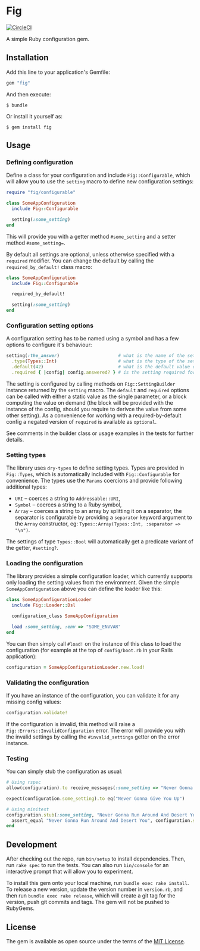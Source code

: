 # Fig

[![CircleCI](https://circleci.com/gh/surgeventures/fig/tree/master.svg?style=shield)](https://circleci.com/gh/surgeventures/fig/tree/master)

A simple Ruby configuration gem.

## Installation

Add this line to your application's Gemfile:

```ruby
gem "fig"
```

And then execute:

    $ bundle

Or install it yourself as:

    $ gem install fig

## Usage

### Defining configuration

Define a class for your configuration and include `Fig::Configurable`, which will allow you to use the `setting` macro to define new configuration settings:

```ruby
require "fig/configurable"

class SomeAppConfiguration
  include Fig::Configurable

  setting(:some_setting)
end
```

This will provide you with a getter method `#some_setting` and a setter method `#some_setting=`.

By default all settings are optional, unless otherwise specified with a `required` modifier. You can change the default by calling the `required_by_default!` class macro:

```ruby
class SomeAppConfiguration
  include Fig::Configurable

  required_by_default!

  setting(:some_setting)
end
```

### Configuration setting options

A configuration setting has to be named using a symbol and has a few options to configure it's behaviour:

```ruby
setting(:the_answer)                      # what is the name of the setting?                     (required)
  .type(Types::Int)                       # what is the type of the setting?                     (optional)
  .default(42)                            # what is the default value of the setting?            (optional)
  .required { |config| config.answered? } # is the setting required for the application to work? (optional)
```

The setting is configured by calling methods on `Fig::SettingBuilder` instance returned by the `setting` macro. The `default` and `required` options can be called with either a static value as the single parameter, or a block computing the value on demand (the block will be provided with the instance of the config, should you require to derivce the value from some other setting). As a convenience for working with a required-by-default config a negated version of `required` is available as `optional`.

See comments in the builder class or usage examples in the tests for further details.

### Setting types

The library uses `dry-types` to define setting types. Types are provided in `Fig::Types`, which is automatically included with `Fig::Configurable` for convenience. The types use the `Params` coercions and provide following additional types:

  * `URI` – coerces a string to `Addressable::URI`,
  * `Symbol` – coerces a string to a Ruby symbol,
  * `Array` – coerces a string to an array by splitting it on a separator, the separator is configurable by providing a `separator` keyword argument to the `Array` constructor, eg: `Types::Array(Types::Int, :separator => "\n")`.

The settings of type `Types::Bool` will automatically get a predicate variant of the getter, `#setting?`.

### Loading the configuration

The library provides a simple configuration loader, which currently supports only loading the setting values from the environment. Given the simple `SomeAppConfiguration` above you can define the loader like this:

```ruby
class SomeAppConfigurationLoader
  include Fig::Loader::Dsl

  configuration_class SomeAppConfiguration

  load :some_setting, :env => "SOME_ENVVAR"
end
```

You can then simply call `#load!` on the instance of this class to load the configuration (for example at the top of `config/boot.rb` in your Rails application):

```ruby
configuration = SomeAppConfigurationLoader.new.load!
```

### Validating the configuration

If you have an instance of the configuration, you can validate it for any missing config values:

```ruby
configuration.validate!
```

If the configuration is invalid, this method will raise a `Fig::Errors::InvalidConfiguration` error. The error will provide you with the invalid settings by calling the `#invalid_settings` getter on the error instance.

### Testing

You can simply stub the configuration as usual:

```ruby
# Using rspec
allow(configuration).to receive_messages(:some_setting => "Never Gonna Give You Up")

expect(configuration.some_setting).to eq("Never Gonna Give You Up")

# Using minitest
configuration.stub(:some_setting, "Never Gonna Run Around And Desert You") do
  assert_equal "Never Gonna Run Around And Desert You", configuration.some_setting
end
```

## Development

After checking out the repo, run `bin/setup` to install dependencies. Then, run `rake spec` to run the tests. You can also run `bin/console` for an interactive prompt that will allow you to experiment.

To install this gem onto your local machine, run `bundle exec rake install`. To release a new version, update the version number in `version.rb`, and then run `bundle exec rake release`, which will create a git tag for the version, push git commits and tags. The gem will not be pushed to RubyGems.

## License

The gem is available as open source under the terms of the [MIT License](https://opensource.org/licenses/MIT).
